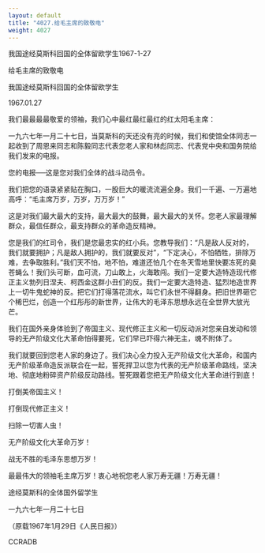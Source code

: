 ```yaml
---
layout: default
title: "4027.给毛主席的致敬电"
weight: 4027
---
```


我国途经莫斯科回国的全体留欧学生1967-1-27

给毛主席的致敬电

我国途经莫斯科回国的全体留欧学生

1967.01.27

我们最最最最敬爱的领袖，我们心中最红最红最红的红太阳毛主席：

一九六七年一月二十七日，当莫斯科的天还没有亮的时候，我们和使馆全体同志一起收到了周恩来同志和陈毅同志代表您老人家和林彪同志、代表党中央和国务院给我们发来的电报。

您的电报──这是您对我们全体的战斗动员令。

我们把您的语录紧紧贴在胸口，一股巨大的暖流流遍全身。我们一千遍、一万遍地高呼：“毛主席万岁，万岁，万万岁！”

这是对我们最大最大的支持，最大最大的鼓舞，最大最大的关怀。您老人家最理解群众，最信任群众，最支持群众的革命造反精神。

您是我们的红司令，我们是您最忠实的红小兵。您教导我们：“凡是敌人反对的，我们就要拥护；凡是敌人拥护的，我们就要反对”，“下定决心，不怕牺牲，排除万难，去争取胜利。”我们天不怕，地不怕，难道还怕几个在冬天雪地里快要冻死的臭苍蝇么！我们头可断，血可流，刀山敢上，火海敢闯。我们一定要大造特造现代修正主义勃列日涅夫、柯西金这群小丑们的反。我们一定要大造特造、猛烈地造世界上一切牛鬼蛇神的反。把它们打得落花流水，叫它们永世不得翻身。把旧世界砸它个稀巴烂，创造一个红彤彤的新世界，让伟大的毛泽东思想永远在全世界大放光芒。

我们在国外亲身体验到了帝国主义、现代修正主义和一切反动派对您亲自发动和领导的无产阶级文化大革命怕得要死，它们早已吓得六神无主，魂不附体了。

我们就要回到您老人家的身边了。我们决心全力投入无产阶级文化大革命，和国内无产阶级革命造反派联合在一起，誓死捍卫以您为代表的无产阶级革命路线，坚决地、彻底地粉碎资产阶级反动路线。誓死跟着您把无产阶级文化大革命进行到底！

打倒美帝国主义！

打倒现代修正主义！

扫除一切害人虫！

无产阶级文化大革命万岁！

战无不胜的毛泽东思想万岁！

最最伟大的领袖毛主席万岁！衷心地祝您老人家万寿无疆！万寿无疆！

途经莫斯科的全体国外留学生

一九六七年一月二十七日

（原载1967年1月29日《人民日报》）

CCRADB

